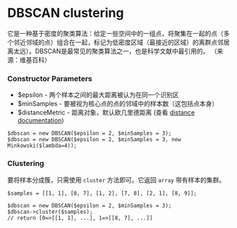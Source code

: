 # DBSCAN clustering

它是一种基于密度的聚类算法：给定一些空间中的一组点，将聚集在一起的点（多个邻近邻域的点）组合在一起，标记为低密度区域（最接近的区域）的离群点邻居离太远）。DBSCAN是最常见的聚类算法之一，也是科学文献中最引用的。 （来源：维基百科）

### Constructor Parameters

* $epsilon - 两个样本之间的最大距离被认为在同一个识别区
* $minSamples - 要被视为核心点的点的邻域中的样本数（这包括点本身）
* $distanceMetric - 距离对象，默认欧几里德距离 (查看 [distance documentation](../../math/distance.md))

```
$dbscan = new DBSCAN($epsilon = 2, $minSamples = 3);
$dbscan = new DBSCAN($epsilon = 2, $minSamples = 3, new Minkowski($lambda=4));
```

### Clustering

要将样本分成簇，只需使用 `cluster` 方法即可。它返回 `array` 带有样本的集群。

```
$samples = [[1, 1], [8, 7], [1, 2], [7, 8], [2, 1], [8, 9]];

$dbscan = new DBSCAN($epsilon = 2, $minSamples = 3);
$dbscan->cluster($samples);
// return [0=>[[1, 1], ...], 1=>[[8, 7], ...]] 
```
